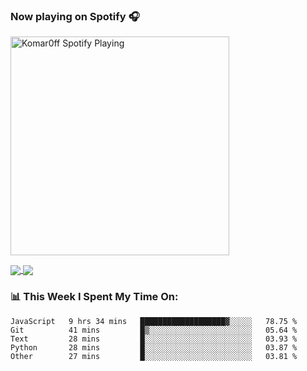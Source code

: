 ### Now playing on Spotify 🎧

[<img src="https://spotify-playing-puce.vercel.app/api/spotify" alt="Komar0ff Spotify Playing" width="350" />](https://open.spotify.com/user/s6zkxrrclsh72vtvdrqm8ttji)

<a href="https://github.com/Komar0ff/Komar0ff">
  <img align="center" src="https://github-readme-stats.vercel.app/api?username=Komar0ff&count_private=true&show_icons=true&line_height=27&count_private=true&theme=graywhite" />
</a>

<a href="https://github.com/Komar0ff?tab=repositories">
  <img align="center" src="https://github-readme-stats.vercel.app/api/top-langs/?username=Komar0ff&hide=css,html&theme=graywhite" />
</a>

### 📊 This Week I Spent My Time On:
<!--START_SECTION:waka-->
```text
JavaScript   9 hrs 34 mins   ███████████████████▓░░░░░   78.75 % 
Git          41 mins         █▒░░░░░░░░░░░░░░░░░░░░░░░   05.64 % 
Text         28 mins         █░░░░░░░░░░░░░░░░░░░░░░░░   03.93 % 
Python       28 mins         █░░░░░░░░░░░░░░░░░░░░░░░░   03.87 % 
Other        27 mins         █░░░░░░░░░░░░░░░░░░░░░░░░   03.81 % 
```
<!--END_SECTION:waka-->
